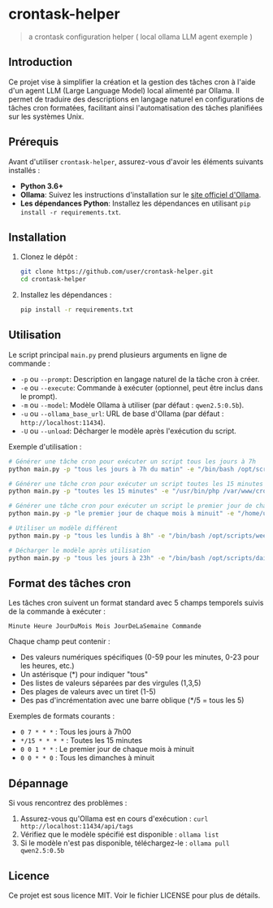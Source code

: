 # crontask-helper
> a crontask configuration helper ( local ollama LLM agent exemple )


## Introduction
Ce projet vise à simplifier la création et la gestion des tâches cron à l'aide d'un agent LLM (Large Language Model) local alimenté par Ollama. Il permet de traduire des descriptions en langage naturel en configurations de tâches cron formatées, facilitant ainsi l'automatisation des tâches planifiées sur les systèmes Unix.

## Prérequis

Avant d'utiliser `crontask-helper`, assurez-vous d'avoir les éléments suivants installés :

*   **Python 3.6+**
*   **Ollama**: Suivez les instructions d'installation sur le [site officiel d'Ollama](https://ollama.com/).
*   **Les dépendances Python**: Installez les dépendances en utilisant `pip install -r requirements.txt`.

## Installation

1.  Clonez le dépôt :

    ```bash
    git clone https://github.com/user/crontask-helper.git
    cd crontask-helper
    ```
2.  Installez les dépendances :

    ```bash
    pip install -r requirements.txt
    ```

## Utilisation

Le script principal `main.py` prend plusieurs arguments en ligne de commande :

*   `-p` ou `--prompt`: Description en langage naturel de la tâche cron à créer.
*   `-e` ou `--execute`: Commande à exécuter (optionnel, peut être inclus dans le prompt).
*   `-m` ou `--model`: Modèle Ollama à utiliser (par défaut : `qwen2.5:0.5b`).
*   `-u` ou `--ollama_base_url`: URL de base d'Ollama (par défaut : `http://localhost:11434`).
*   `-U` ou `--unload`: Décharger le modèle après l'exécution du script.

Exemple d'utilisation :

```bash
# Générer une tâche cron pour exécuter un script tous les jours à 7h
python main.py -p "tous les jours à 7h du matin" -e "/bin/bash /opt/scripts/backup.sh"

# Générer une tâche cron pour exécuter un script toutes les 15 minutes
python main.py -p "toutes les 15 minutes" -e "/usr/bin/php /var/www/cron.php"

# Générer une tâche cron pour exécuter un script le premier jour de chaque mois à minuit
python main.py -p "le premier jour de chaque mois à minuit" -e "/home/user/monthly-report.sh"

# Utiliser un modèle différent
python main.py -p "tous les lundis à 8h" -e "/bin/bash /opt/scripts/weekly.sh" -m "llama3:8b"

# Décharger le modèle après utilisation
python main.py -p "tous les jours à 23h" -e "/bin/bash /opt/scripts/daily.sh" -U
```

## Format des tâches cron

Les tâches cron suivent un format standard avec 5 champs temporels suivis de la commande à exécuter :

```
Minute Heure JourDuMois Mois JourDeLaSemaine Commande
```

Chaque champ peut contenir :
- Des valeurs numériques spécifiques (0-59 pour les minutes, 0-23 pour les heures, etc.)
- Un astérisque (*) pour indiquer "tous"
- Des listes de valeurs séparées par des virgules (1,3,5)
- Des plages de valeurs avec un tiret (1-5)
- Des pas d'incrémentation avec une barre oblique (*/5 = tous les 5)

Exemples de formats courants :
- `0 7 * * *` : Tous les jours à 7h00
- `*/15 * * * *` : Toutes les 15 minutes
- `0 0 1 * *` : Le premier jour de chaque mois à minuit
- `0 0 * * 0` : Tous les dimanches à minuit

## Dépannage

Si vous rencontrez des problèmes :

1. Assurez-vous qu'Ollama est en cours d'exécution : `curl http://localhost:11434/api/tags`
2. Vérifiez que le modèle spécifié est disponible : `ollama list`
3. Si le modèle n'est pas disponible, téléchargez-le : `ollama pull qwen2.5:0.5b`

## Licence

Ce projet est sous licence MIT. Voir le fichier LICENSE pour plus de détails.